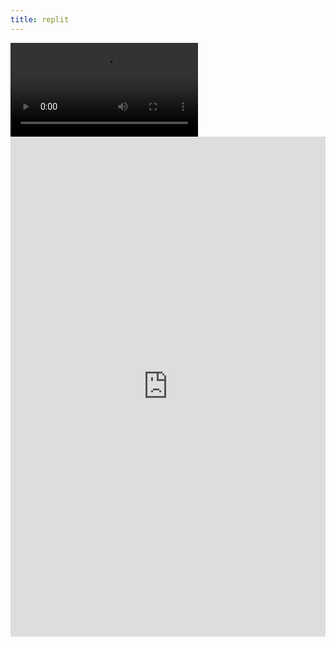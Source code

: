 ```yaml
---
title: replit
---
```

  <div id="video_wrapper">
    <video autoplay loop>
        <source src="https://drive.google.com/uc?export=view&id=1kAw4XIS3JH_cpTHGMRsV0mwl7dcFz2wq" type="video/mp4">
    </video>
  </div>

<iframe frameborder="0" width="100%" height="800px" src="https://replit.com/@GigiGuan/gigiguangithubio?lite=true">
  
  
{% include navigation.html %}
